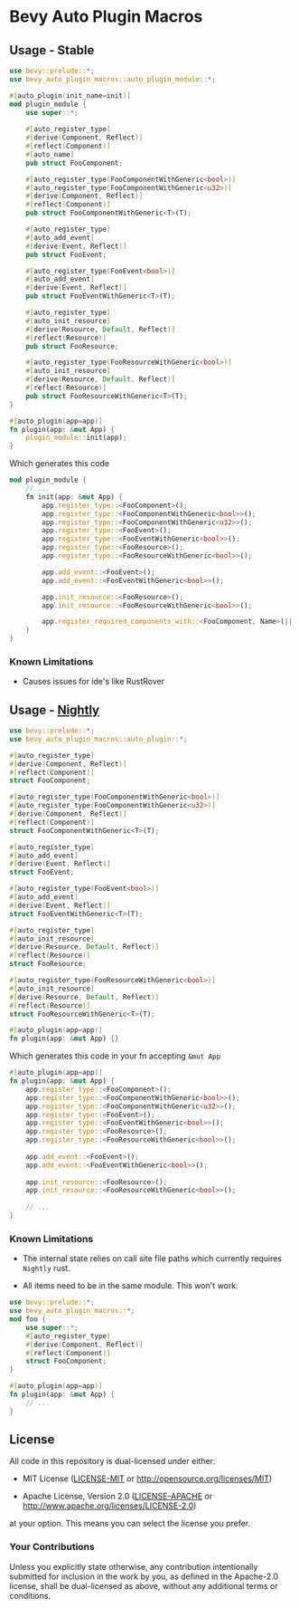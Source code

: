 # Bevy Auto Plugin Macros

##

## Usage - Stable
```rust
use bevy::prelude::*;
use bevy_auto_plugin_macros::auto_plugin_module::*;

#[auto_plugin(init_name=init)]
mod plugin_module {
    use super::*;
    
    #[auto_register_type]
    #[derive(Component, Reflect)]
    #[reflect(Component)]
    #[auto_name]
    pub struct FooComponent;

    #[auto_register_type(FooComponentWithGeneric<bool>)]
    #[auto_register_type(FooComponentWithGeneric<u32>)]
    #[derive(Component, Reflect)]
    #[reflect(Component)]
    pub struct FooComponentWithGeneric<T>(T);

    #[auto_register_type]
    #[auto_add_event]
    #[derive(Event, Reflect)]
    pub struct FooEvent;

    #[auto_register_type(FooEvent<bool>)]
    #[auto_add_event]
    #[derive(Event, Reflect)]
    pub struct FooEventWithGeneric<T>(T);

    #[auto_register_type]
    #[auto_init_resource]
    #[derive(Resource, Default, Reflect)]
    #[reflect(Resource)]
    pub struct FooResource;

    #[auto_register_type(FooResourceWithGeneric<bool>)]
    #[auto_init_resource]
    #[derive(Resource, Default, Reflect)]
    #[reflect(Resource)]
    pub struct FooResourceWithGeneric<T>(T);
}

#[auto_plugin(app=app)]
fn plugin(app: &mut App) {
    plugin_module::init(app);
}
```

Which generates this code
```rust
mod plugin_module {
    // ...
    fn init(app: &mut App) {
        app.register_type::<FooComponent>();
        app.register_type::<FooComponentWithGeneric<bool>>();
        app.register_type::<FooComponentWithGeneric<u32>>();
        app.register_type::<FooEvent>();
        app.register_type::<FooEventWithGeneric<bool>>();
        app.register_type::<FooResource>();
        app.register_type::<FooResourceWithGeneric<bool>>();

        app.add_event::<FooEvent>();
        app.add_event::<FooEventWithGeneric<bool>>();

        app.init_resource::<FooResource>();
        app.init_resource::<FooResourceWithGeneric<bool>>();

        app.register_required_components_with::<FooComponent, Name>(|| Name::new("FooComponent"));
    }
}
```

### Known Limitations
- Causes issues for ide's like RustRover

## Usage - [Nightly](https://github.com/StrikeForceZero/bevy_auto_plugin_macros/tree/nightly)
```rust
use bevy::prelude::*;
use bevy_auto_plugin_macros::auto_plugin::*;

#[auto_register_type]
#[derive(Component, Reflect)]
#[reflect(Component)]
struct FooComponent;

#[auto_register_type(FooComponentWithGeneric<bool>)]
#[auto_register_type(FooComponentWithGeneric<u32>)]
#[derive(Component, Reflect)]
#[reflect(Component)]
struct FooComponentWithGeneric<T>(T);

#[auto_register_type]
#[auto_add_event]
#[derive(Event, Reflect)]
struct FooEvent;

#[auto_register_type(FooEvent<bool>)]
#[auto_add_event]
#[derive(Event, Reflect)]
struct FooEventWithGeneric<T>(T);

#[auto_register_type]
#[auto_init_resource]
#[derive(Resource, Default, Reflect)]
#[reflect(Resource)]
struct FooResource;

#[auto_register_type(FooResourceWithGeneric<bool>)]
#[auto_init_resource]
#[derive(Resource, Default, Reflect)]
#[reflect(Resource)]
struct FooResourceWithGeneric<T>(T);

#[auto_plugin(app=app)]
fn plugin(app: &mut App) {}
```

Which generates this code in your fn accepting `&mut App`
```rust
#[auto_plugin(app=app)]
fn plugin(app: &mut App) {
    app.register_type::<FooComponent>();
    app.register_type::<FooComponentWithGeneric<bool>>();
    app.register_type::<FooComponentWithGeneric<u32>>();
    app.register_type::<FooEvent>();
    app.register_type::<FooEventWithGeneric<bool>>();
    app.register_type::<FooResource>();
    app.register_type::<FooResourceWithGeneric<bool>>();
    
    app.add_event::<FooEvent>();
    app.add_event::<FooEventWithGeneric<bool>>();
    
    app.init_resource::<FooResource>();
    app.init_resource::<FooResourceWithGeneric<bool>>();
    
    // ...
}
```

### Known Limitations
- The internal state relies on call site file paths which currently requires `Nightly` rust.

- All items need to be in the same module. This won't work:
```rust
use bevy::prelude::*;
use bevy_auto_plugin_macros::*;
mod foo {
    use super::*;
    #[auto_register_type]
    #[derive(Component, Reflect)]
    #[reflect(Component)]
    struct FooComponent;
}

#[auto_plugin(app=app)]
fn plugin(app: &mut App) {
    // ...
}
```

## License

All code in this repository is dual-licensed under either:

- MIT License ([LICENSE-MIT](LICENSE-MIT) or http://opensource.org/licenses/MIT)

- Apache License, Version 2.0 ([LICENSE-APACHE](LICENSE-APACHE) or http://www.apache.org/licenses/LICENSE-2.0)

at your option. This means you can select the license you prefer.

### Your Contributions

Unless you explicitly state otherwise, any contribution intentionally submitted for inclusion in the work by you, as defined in the Apache-2.0 license, shall be
dual-licensed as above, without any additional terms or conditions.